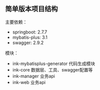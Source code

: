 ## 简单版本项目结构


主要依赖：
- springboot: 2.7.7
- mybatis-plus: 3.1
- swagger: 2.9.2

模块：

- ink-mybatisplus-generator 代码生成模块
- ink-core 数据层、工具、swagger配置等
- ink-manager 业务api
- ink-web 业务api



